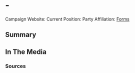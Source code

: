 # <NAME> - <TARGET OFFICE>

Campaign Website:
Current Position:
Party Affiliation:
[Forms]()

## Summary


## In The Media

### Sources
